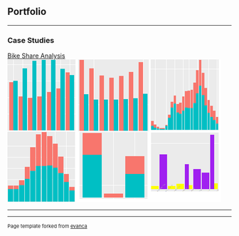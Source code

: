 ## Portfolio

---

### Case Studies

[Bike Share Analysis](https://github.com/alykea/Bike_Share_Analysis)
<img src="images/bike_share_analysis_thumbnail.png?raw=true"/>

---





---
<p style="font-size:11px">Page template forked from <a href="https://github.com/evanca/quick-portfolio">evanca</a></p>
<!-- Remove above link if you don't want to attibute -->
